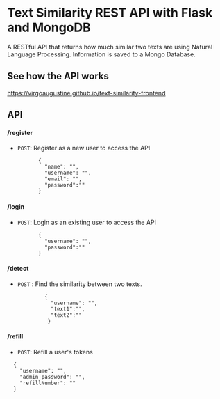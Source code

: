 # Text Similarity REST API with Flask and MongoDB
A RESTful API that returns how much similar two texts are using Natural Language Processing.
Information is saved to a Mongo Database.

## See how the API works

https://virgoaugustine.github.io/text-similarity-frontend


## API

#### /register
* `POST`: Register as a new user to access the API
```
          { 
            "name": "",
            "username": "",
            "email": "",
            "password":""
          }
```

#### /login
* `POST`: Login as an existing user to access the API
```
          { 
            "username": "",
            "password":""
          }
```
#### /detect
* `POST` : Find the similarity between two texts.
```
            { 
              "username": "",
              "text1":"",
              "text2":""
             }
 ```
#### /refill
*   `POST`: Refill a user's tokens
```
  {
    "username": "",
    "admin_password": "",
    "refillNumber": ""
  }
```
    

